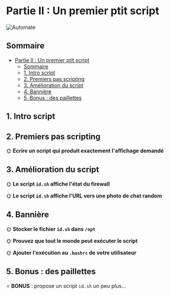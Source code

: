 # Partie II : Un premier ptit script

![Automate](./img/automate.jpg)

## Sommaire

- [Partie II : Un premier ptit script](#partie-ii--un-premier-ptit-script)
  - [Sommaire](#sommaire)
  - [1. Intro script](#1-intro-script)
  - [2. Premiers pas scripting](#2-premiers-pas-scripting)
  - [3. Amélioration du script](#3-amélioration-du-script)
  - [4. Bannière](#4-bannière)
  - [5. Bonus : des paillettes](#5-bonus--des-paillettes)

## 1. Intro script


## 2. Premiers pas scripting

🌞 **Ecrire un script qui produit exactement l'affichage demandé**


## 3. Amélioration du script

🌞 **Le script `id.sh` affiche l'état du firewall**



🌞 **Le script `id.sh` affiche l'URL vers une photo de chat random**



## 4. Bannière



🌞 **Stocker le fichier `id.sh` dans `/opt`**

🌞 **Prouvez que tout le monde peut exécuter le script**


🌞 **Ajouter l'exécution au `.bashrc` de votre utilisateur**


## 5. Bonus : des paillettes



⭐ **BONUS** : propose un script `id.sh` un peu plus...
